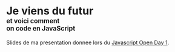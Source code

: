 # Je viens du **futur**<br><span style="font-size: 60%;">et voici comment<br>on code en **JavaScript**</span>

Slides de ma presentation donnee lors du [Javascript Open Day 1](http://www.meetup.com/Javascript-Open-Day/events/220087351/).
